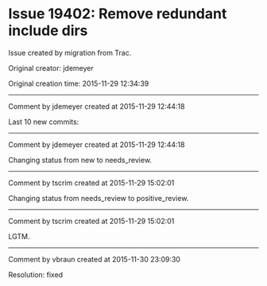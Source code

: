 # Issue 19402: Remove redundant include dirs

Issue created by migration from Trac.

Original creator: jdemeyer

Original creation time: 2015-11-29 12:34:39




---

Comment by jdemeyer created at 2015-11-29 12:44:18

Last 10 new commits:


---

Comment by jdemeyer created at 2015-11-29 12:44:18

Changing status from new to needs_review.


---

Comment by tscrim created at 2015-11-29 15:02:01

Changing status from needs_review to positive_review.


---

Comment by tscrim created at 2015-11-29 15:02:01

LGTM.


---

Comment by vbraun created at 2015-11-30 23:09:30

Resolution: fixed
